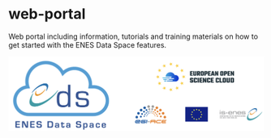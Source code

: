 # web-portal
Web portal including information, tutorials and training materials on how to get started with the ENES Data Space features.

![enes data space](https://github.com/ENES-Data-Space/web-portal/raw/main/img/github_readme.png)
